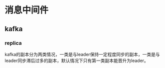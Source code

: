 # 消息中间件

## kafka

### replica

kafka的副本分为两类情况，一类是与leader保持一定程度同步的副本，一类是与leader同步滞后过多的副本，默认情况下只有第一类副本能晋升为leader。